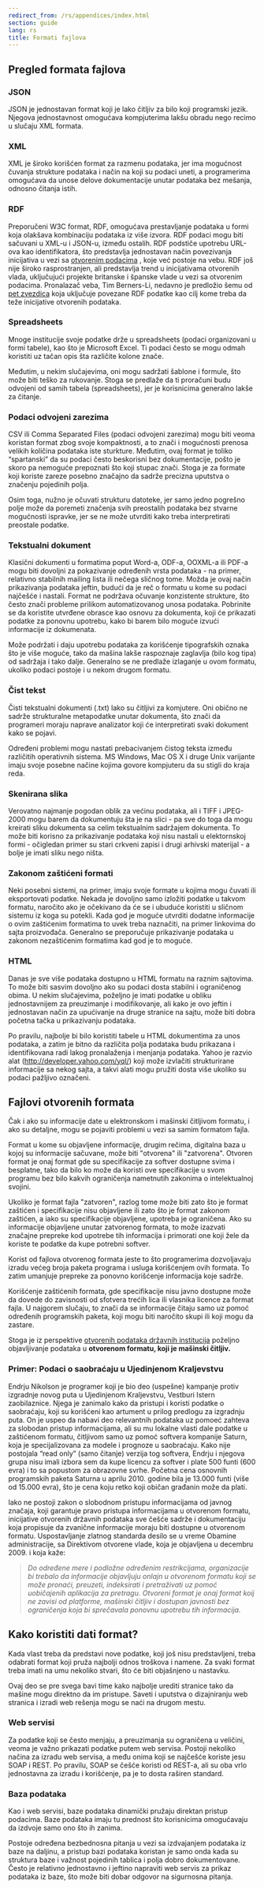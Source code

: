 ```yaml
---
redirect_from: /rs/appendices/index.html
section: guide
lang: rs
title: Formati fajlova
---
```


## Pregled formata fajlova

### JSON

JSON je jednostavan format koji je lako čitljiv za bilo koji programski jezik. Njegova jednostavnost omogućava kompjuterima lakšu obradu nego recimo u slučaju XML formata.

### XML

XML je široko korišćen format za razmenu podataka, jer ima mogućnost čuvanja strukture podataka i način na koji su podaci uneti, a programerima omogućava da unose delove dokumentacije unutar podataka bez mešanja, odnosno čitanja istih.

### RDF

Preporučeni W3C format, RDF, omogućava prestavljanje podataka u formi koja olakšava kombinaciju podataka iz više izvora. RDF podaci mogu biti sačuvani u XML-u i JSON-u, između ostalih. RDF podstiče upotrebu URL-ova kao identifikatora, što predstavlja jednostavan način povezivanja inicijativa u vezi sa [otvorenim podacima](/glossary/en/terms/open-data/) , koje već postoje na vebu. RDF još nije široko rasprostranjen, ali predstavlja trend u inicijativama otvorenih vlada, uključujući projekte britanske i španske vlade u vezi sa otvorenim podacima. Pronalazač veba, Tim Berners-Li, nedavno je predložio šemu od [pet zvezdica](http://lab.linkeddata.deri.ie/2010/star-scheme-by-example/) koja uključuje povezane RDF podatke kao cilj kome treba da teže inicijative otvorenih podataka.

### Spreadsheets

Mnoge institucije svoje podatke drže u spreadsheets (podaci organizovani u formi tabele), kao što je Microsoft Excel. Ti podaci često se mogu odmah koristiti uz tačan opis šta različite kolone znače.

Međutim, u nekim slučajevima, oni mogu sadržati šablone i formule, što može biti teško za rukovanje. Stoga se predlaže da ti proračuni budu odvojeni od samih tabela (spreadsheets), jer je korisnicima generalno lakše za čitanje.

### Podaci odvojeni zarezima

CSV ili Comma Separated Files (podaci odvojeni zarezima) mogu biti veoma koristan format zbog svoje kompaktnosti, a to znači i mogućnosti prenosa velikih količina podataka iste sturkture. Međutim, ovaj format je toliko “spartanski” da su podaci često beskorisni bez dokumentacije, pošto je skoro pa nemoguće prepoznati što koji stupac znači. Stoga je za formate koji koriste zareze posebno značajno da sadrže precizna uputstva o značenju pojedinih polja.

Osim toga, nužno je očuvati strukturu datoteke, jer samo jedno pogrešno polje može da poremeti značenja svih preostalih podataka bez stvarne mogućnosti ispravke, jer se ne može utvrditi kako treba interpretirati preostale podatke.

### Tekstualni dokument

Klasični dokumenti u formatima poput Word-a, ODF-a, OOXML-a ili PDF-a mogu biti dovoljni za pokazivanje određenih vrsta podataka - na primer, relativno stabilnih mailing lista ili nečega sličnog tome. Možda je ovaj način prikazivanja podataka jeftin, budući da je reč o formatu u kome su podaci najčešće i nastali. Format ne podržava očuvanje konzistente strukture, što često znači probleme prilikom automatizovanog unosa podataka. Pobrinite se da koristite utvrđene obrasce kao osnovu za dokumenta, koji će prikazati podatke za ponovnu upotrebu, kako bi barem bilo moguće izvući informacije iz dokumenata.

Može podržati i daju upotrebu podataka za korišćenje tipografskih oznaka što je više moguće, tako da mašina lakše raspoznaje zaglavlja (bilo kog tipa) od sadržaja i tako dalje. Generalno se ne predlaže izlaganje u ovom formatu, ukoliko podaci postoje i u nekom drugom formatu.

### Čist tekst

Čisti tekstualni dokumenti (.txt) lako su čitljivi za komjutere. Oni obično ne sadrže strukturalne metapodatke unutar dokumenta, što znači da programeri moraju naprave analizator koji će interpretirati svaki dokument kako se pojavi.

Određeni problemi mogu nastati prebacivanjem čistog teksta između različitih operativnih sistema. MS Windows, Mac OS X i druge Unix varijante imaju svoje posebne načine kojima govore kompjuteru da su stigli do kraja reda.

### Skenirana slika

Verovatno najmanje pogodan oblik za većinu podataka, ali i TIFF i JPEG-2000 mogu barem da dokumentuju šta je na slici - pa sve do toga da mogu kreirati sliku dokumenta sa celim tekstualnim sadržajem dokumenta. To može biti korisno za prikazivanje podataka koji nisu nastali u elektornskoj formi  - očigledan primer su stari crkveni zapisi i drugi arhivski materijal - a bolje je imati sliku nego ništa.

### Zakonom zaštićeni formati

Neki posebni sistemi, na primer, imaju svoje formate u kojima mogu čuvati ili eksportovati podatke. Nekada je dovoljno samo izložiti podatke u takvom formatu, naročito ako je očekivano da će se i ubuduće koristiti u sličnom sistemu iz koga su potekli. Kada god je moguće utvrditi dodatne informacije o ovim zaštićenim formatima to uvek treba naznačiti, na primer linkovima do sajta proizvođača. Generalno se preporučuje prikazivanje podataka u zakonom nezaštićenim formatima kad god je to moguće.

### HTML

Danas je sve više podataka dostupno u HTML formatu na raznim sajtovima. To može biti sasvim dovoljno ako su podaci dosta stabilni i ograničenog obima. U nekim slučajevima, poželjno je imati podatke u obliku jednostavnijem za preuzimanje i modifikovanje, ali kako je ovo jeftin i jednostavan način za upućivanje na druge stranice na sajtu, može biti dobra početna tačka u prikazivanju podataka.

Po pravilu, najbolje bi bilo koristiti tabele u HTML dokumentima za unos podataka, a zatim je bitno da različita polja podataka budu prikazana i identifikovana radi lakog pronalaženja i menjanja podataka. Yahoo je razvio alat (http://developer.yahoo.com/yql/) koji može izvlačiti strukturirane informacije sa nekog sajta, a takvi alati mogu pružiti dosta više ukoliko su podaci pažljivo označeni.

## Fajlovi otvorenih formata

Čak i ako su informacije date u elektronskom i mašinski čitljivom formatu, i ako su detaljne, mogu se pojaviti problemi u vezi sa samim formatom fajla.

Format u kome su objavljene informacije, drugim rečima, digitalna baza u kojoj su informacije sačuvane, može biti "otvorena" ili "zatvorena". Otvoren format je onaj format gde su specifikacije za softver dostupne svima i besplatne, tako da bilo ko može da koristi ove specifikacije u svom programu bez bilo kakvih ograničenja nametnutih zakonima o intelektualnoj svojini.

Ukoliko je format fajla "zatvoren", razlog tome može biti zato što je format zaštićen i specifikacije nisu objavljene ili zato što je format zakonom zaštićen, a iako su specifikacije objavljene, upotreba je ograničena. Ako su informacije objavljene unutar zatvorenog formata, to može izazvati značajne prepreke kod upotrebe tih informacija i primorati one koji žele da koriste te podatke da kupe potrebni softver.

Korist od fajlova otvorenog formata jeste to što programerima dozvoljavaju izradu većeg broja paketa programa i usluga korišćenjem ovih formata. To zatim umanjuje prepreke za ponovno korišćenje informacija koje sadrže.

Korišćenje zaštićenih formata, gde specifikacije nisu javno dostupne može da dovede do zavisnosti od sfotvera trećih lica ili vlasnika licence za format fajla. U najgorem slučaju, to znači da se informacije čitaju samo uz pomoć određenih programskih paketa, koji mogu biti naročito skupi ili koji mogu da zastare.

Stoga je iz perspektive [otvorenih podataka državnih institucija](/glossary/en/terms/open-government/)  poželjno objavljivanje podataka u **otvorenom formatu, koji je mašinski čitljiv.**

### Primer: Podaci o saobraćaju u Ujedinjenom Kraljevstvu

Endrju Nikolson je programer koji je bio deo (uspešne) kampanje protiv izgradnje novog puta u Ujedinjenom Kraljevstvu, Vestburi Istern zaobilaznice. Njega je zanimalo kako da pristupi i koristi podatke o saobraćaju, koji su korišćeni kao artument u prilog predlogu za izgradnju puta. On je uspeo da nabavi deo relevantnih podataka uz pomoeć zahteva za slobodan pristup informacijama, ali su mu lokalne vlasti dale podatke u zaštićenom formatu, čitljivom samo uz pomoć softvera kompanije Saturn, koja je specijalizovana za modele i prognoze u saobraćaju. Kako nije postojala “read only” (samo čitanje) verzija tog softvera, Endrju i njegova grupa nisu imali izbora sem da kupe licencu za softver i plate 500 funti (600 evra) i to sa popustom za obrazovne svrhe. Početna cena osnovnih programskih paketa Saturna u aprilu 2010. godine bila je 13.000 funti (više od 15.000 evra), što je cena koju retko koji običan građanin može da plati.

Iako ne postoji zakon o slobodnom pristupu informacijama od javnog značaja, koji garantuje pravo pristupa informacijama u otvorenom formatu, inicijative otvorenih državnih podataka sve češće sadrže i dokumentaciju koja propisuje da zvanične informacije moraju biti dostupne u otvorenom formatu. Uspostavljanje zlatnog standarda desilo se u vreme Obamine administracije, sa Direktivom otvorene vlade, koja je objavljena u decembru 2009. i koja kaže:

> *Do određene mere i podložne određenim restrikcijama, organizacije bi trebalo da  informacije objavljuju onlajn u otvorenom formatu koji se može pronaći, preuzeti, indeksirati i pretraživati uz pomoć uobičajenih aplikacija za pretragu. Otvoreni format je onaj format koij ne zavisi od platforme, mašinski čitljiv i dostupan javnosti bez ograničenja koja bi sprečavala ponovnu upotrebu tih informacija.*

## Kako koristiti dati format?

Kada vlast treba da predstavi nove podatke, koji još nisu predstavljeni, treba odabrati format koji pruža najbolji odnos troškova i namene. Za svaki format treba imati na umu nekoliko stvari, što će biti objašnjeno u nastavku.

Ovaj deo se pre svega bavi time kako najbolje urediti stranice tako da mašine mogu direktno da im pristupe. Saveti i uputstva o dizajniranju web stranica i izradi web rešenja mogu se naći na drugom mestu.

### Web servisi

Za podatke koji se često menjaju, a preuzimanja su ograničena u veličini, veoma je važno prikazati podatke putem web servisa. Postoji nekoliko načina za izradu web servisa, a među onima koji se najčešće koriste jesu SOAP i REST. Po pravilu, SOAP se češće koristi od REST-a, ali su oba vrlo jednostavna za izradu i korišćenje, pa je to dosta raširen standard.

### Baza podataka

Kao i web servisi, baze podataka dinamički pružaju direktan pristup podacima. Baze podataka imaju tu prednost što korisnicima omogućavaju da izdvoje samo ono što ih zanima.

Postoje određena bezbednosna pitanja u vezi sa izdvajanjem podataka iz baze na daljinu, a pristup bazi podataka koristan je samo onda kada su struktura baze i važnost pojedinih tablica i polja dobro dokumentovane. Često je relativno jednostavno i jeftino napraviti web servis za prikaz podataka iz baze, što može biti dobar odgovor na sigurnosna pitanja.

